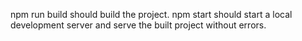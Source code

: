 npm run build should build the project.
npm start should start a local development server and serve the built project without errors.
